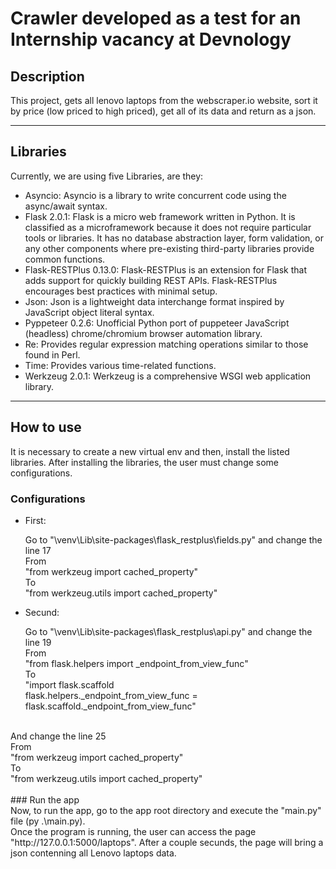 Crawler developed as a test for an Internship vacancy at Devnology
==================================================================

## Description

This project, gets all lenovo laptops from the webscraper.io website, sort it by price (low priced to high priced), get all of its data and return as a json.

---

## Libraries

Currently, we are using five Libraries, are they:

* Asyncio:
	Asyncio is a library to write concurrent code using the async/await syntax.
* Flask 2.0.1:
    Flask is a micro web framework written in Python. It is classified as a microframework because it does not require particular tools or libraries. It has no database abstraction layer, form validation, or any other components where pre-existing third-party libraries provide common functions.
* Flask-RESTPlus 0.13.0:
    Flask-RESTPlus is an extension for Flask that adds support for quickly building REST APIs. Flask-RESTPlus encourages best practices with minimal setup. 
* Json:
	Json is a lightweight data interchange format inspired by JavaScript object literal syntax.
* Pyppeteer 0.2.6:
	Unofficial Python port of puppeteer JavaScript (headless) chrome/chromium browser automation library.
* Re:
	Provides regular expression matching operations similar to those found in Perl.
* Time:
	Provides various time-related functions.
* Werkzeug 2.0.1:
    Werkzeug is a comprehensive WSGI web application library.

---

## How to use

It is necessary to create a new virtual env and then, install the listed libraries. After installing the libraries, the user must change some configurations.

### Configurations

* First:

    Go to "\venv\Lib\site-packages\flask_restplus\fields.py" and change the line 17 <br>
    From<br>
        "from werkzeug import cached_property"<br>
    To<br>
        "from werkzeug.utils import cached_property"<br>

* Secund:    

    Go to "\venv\Lib\site-packages\flask_restplus\api.py" and change the line 19<br>
    From<br>
        "from flask.helpers import _endpoint_from_view_func"<br>
    To<br>
        "import flask.scaffold<br>
        flask.helpers._endpoint_from_view_func = flask.scaffold._endpoint_from_view_func"<br>
<br>
    And change the line 25<br>
    From<br>
        "from werkzeug import cached_property"<br>
    To<br>
        "from werkzeug.utils import cached_property"<br>
<br>
### Run the app
<br>
Now, to run the app, go to the app root directory and execute the "main.py" file (py .\main.py).
<br>
Once the program is running, the user can access the page "http://127.0.0.1:5000/laptops". After a couple secunds, the page will bring a json contenning all Lenovo laptops data.